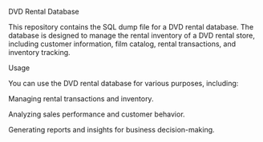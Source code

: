 DVD Rental Database

This repository contains the SQL dump file for a DVD rental database. The database is designed to manage the rental inventory of a DVD rental store, 
including customer information, film catalog, rental transactions, and inventory tracking.

Usage

You can use the DVD rental database for various purposes, including:

Managing rental transactions and inventory.

Analyzing sales performance and customer behavior.

Generating reports and insights for business decision-making.
